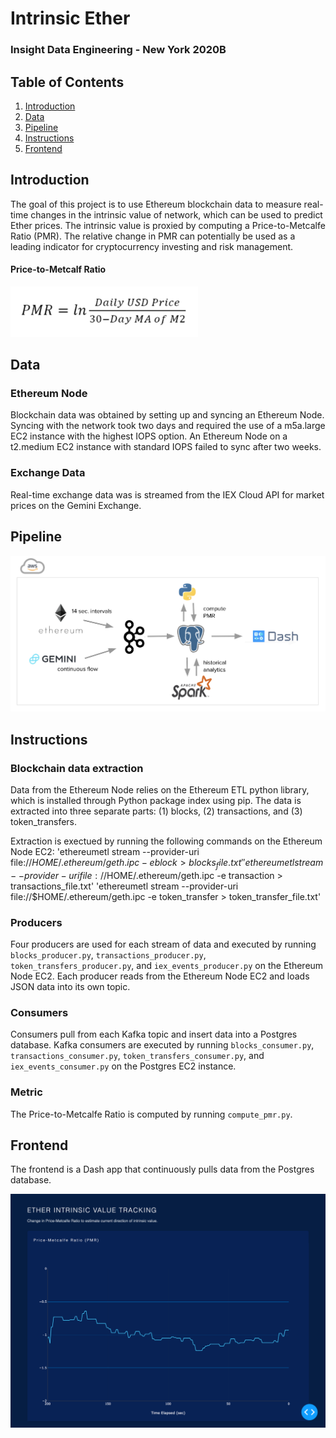 # Intrinsic Ether

### Insight Data Engineering - New York 2020B

## Table of Contents
1. [Introduction](README.md#Introduction)
2. [Data](README.md#Data)
3. [Pipeline](README.md#Pipeline)
4. [Instructions](README.md#Instructions)
6. [Frontend](README.md#Frontend)


## Introduction

The goal of this project is to use Ethereum blockchain data to measure real-time changes in the intrinsic value of network, which can be used to predict Ether prices. The intrinsic value is proxied by computing a Price-to-Metcalfe Ratio (PMR). The relative change in PMR can potentially be used as a leading indicator for cryptocurrency investing and risk management.

#### Price-to-Metcalf Ratio

<img src="https://github.com/jmilewski/insight-project/blob/master/images/pmr.png" width="300">

## Data

### Ethereum Node
Blockchain data was obtained by setting up and syncing an Ethereum Node. Syncing with the network took two days and required the use of a m5a.large EC2 instance with the highest IOPS option. An Ethereum Node on a t2.medium EC2 instance with standard IOPS failed to sync after two weeks.

### Exchange Data
Real-time exchange data was is streamed from the IEX Cloud API for market prices on the Gemini Exchange.

## Pipeline

![Preview](images/pipeline.png)

## Instructions

### Blockchain data extraction

Data from the Ethereum Node relies on the Ethereum ETL python library, which is installed through Python package index using pip. The data is extracted into three separate parts: (1) blocks, (2) transactions, and (3) token_transfers.

Extraction is exectued by running the following commands on the Ethereum Node EC2:
'ethereumetl stream --provider-uri file://$HOME/.ethereum/geth.ipc -e block > blocks_file.txt'
'ethereumetl stream --provider-uri file://$HOME/.ethereum/geth.ipc -e transaction > transactions_file.txt'
'ethereumetl stream --provider-uri file://$HOME/.ethereum/geth.ipc -e token_transfer > token_transfer_file.txt'

### Producers

Four producers are used for each stream of data and executed by running `blocks_producer.py`, `transactions_producer.py`, `token_transfers_producer.py`, and `iex_events_producer.py` on the Ethereum Node EC2. Each producer reads from the Ethereum Node EC2 and loads JSON data into its own topic.

### Consumers

Consumers pull from each Kafka topic and insert data into a Postgres database. Kafka consumers are executed by running `blocks_consumer.py`, `transactions_consumer.py`, `token_transfers_consumer.py`, and `iex_events_consumer.py` on the Postgres EC2 instance.

### Metric

The Price-to-Metcalfe Ratio is computed by running `compute_pmr.py`.

## Frontend

The frontend is a Dash app that continuously pulls data from the Postgres database.

![Preview](images/frontend.png)
